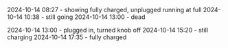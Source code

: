 2024-10-14 08:27 - showing fully charged, unplugged running at full
2024-10-14 10:38 - still going
2024-10-14 13:00 - dead

2024-10-14 13:00 - plugged in, turned knob off
2024-10-14 15:20 - still charging
2024-10-14 17:35 - fully charged
